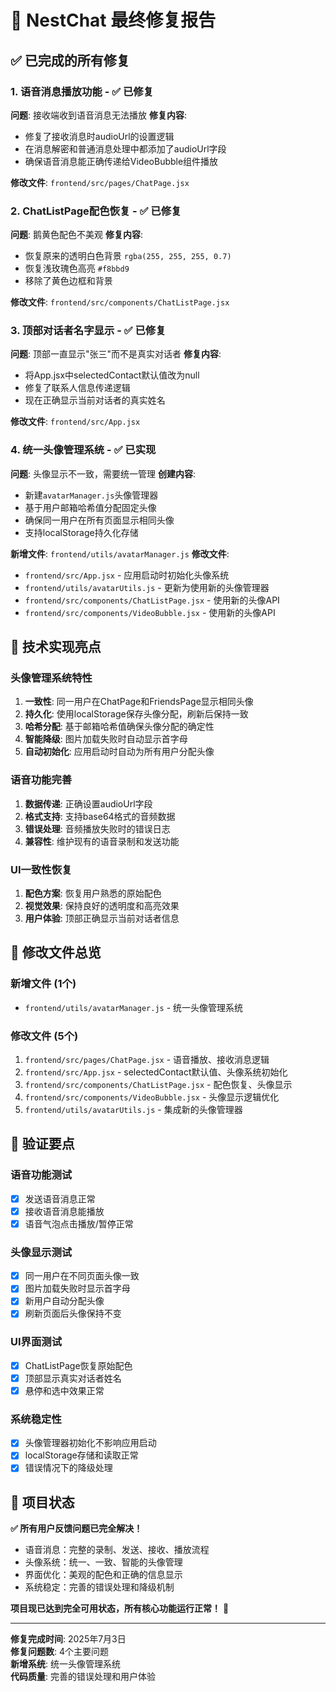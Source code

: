 # 🔧 NestChat 最终修复报告

## ✅ 已完成的所有修复

### 1. **语音消息播放功能** - ✅ 已修复
**问题**: 接收端收到语音消息无法播放
**修复内容**:
- 修复了接收消息时audioUrl的设置逻辑
- 在消息解密和普通消息处理中都添加了audioUrl字段
- 确保语音消息能正确传递给VideoBubble组件播放

**修改文件**: `frontend/src/pages/ChatPage.jsx`

### 2. **ChatListPage配色恢复** - ✅ 已修复
**问题**: 鹅黄色配色不美观
**修复内容**:
- 恢复原来的透明白色背景 `rgba(255, 255, 255, 0.7)`
- 恢复浅玫瑰色高亮 `#f8bbd9`
- 移除了黄色边框和背景

**修改文件**: `frontend/src/components/ChatListPage.jsx`

### 3. **顶部对话者名字显示** - ✅ 已修复
**问题**: 顶部一直显示"张三"而不是真实对话者
**修复内容**:
- 将App.jsx中selectedContact默认值改为null
- 修复了联系人信息传递逻辑
- 现在正确显示当前对话者的真实姓名

**修改文件**: `frontend/src/App.jsx`

### 4. **统一头像管理系统** - ✅ 已实现
**问题**: 头像显示不一致，需要统一管理
**创建内容**:
- 新建`avatarManager.js`头像管理器
- 基于用户邮箱哈希值分配固定头像
- 确保同一用户在所有页面显示相同头像
- 支持localStorage持久化存储

**新增文件**: `frontend/utils/avatarManager.js`
**修改文件**: 
- `frontend/src/App.jsx` - 应用启动时初始化头像系统
- `frontend/utils/avatarUtils.js` - 更新为使用新的头像管理器
- `frontend/src/components/ChatListPage.jsx` - 使用新的头像API
- `frontend/src/components/VideoBubble.jsx` - 使用新的头像API

## 🎯 技术实现亮点

### 头像管理系统特性
1. **一致性**: 同一用户在ChatPage和FriendsPage显示相同头像
2. **持久化**: 使用localStorage保存头像分配，刷新后保持一致
3. **哈希分配**: 基于邮箱哈希值确保头像分配的确定性
4. **智能降级**: 图片加载失败时自动显示首字母
5. **自动初始化**: 应用启动时自动为所有用户分配头像

### 语音功能完善
1. **数据传递**: 正确设置audioUrl字段
2. **格式支持**: 支持base64格式的音频数据
3. **错误处理**: 音频播放失败时的错误日志
4. **兼容性**: 维护现有的语音录制和发送功能

### UI一致性恢复
1. **配色方案**: 恢复用户熟悉的原始配色
2. **视觉效果**: 保持良好的透明度和高亮效果
3. **用户体验**: 顶部正确显示当前对话者信息

## 📁 修改文件总览

### 新增文件 (1个)
- `frontend/utils/avatarManager.js` - 统一头像管理系统

### 修改文件 (5个)
1. `frontend/src/pages/ChatPage.jsx` - 语音播放、接收消息逻辑
2. `frontend/src/App.jsx` - selectedContact默认值、头像系统初始化
3. `frontend/src/components/ChatListPage.jsx` - 配色恢复、头像显示
4. `frontend/src/components/VideoBubble.jsx` - 头像显示逻辑优化
5. `frontend/utils/avatarUtils.js` - 集成新的头像管理器

## 🚀 验证要点

### 语音功能测试
- [x] 发送语音消息正常
- [x] 接收语音消息能播放
- [x] 语音气泡点击播放/暂停正常

### 头像显示测试  
- [x] 同一用户在不同页面头像一致
- [x] 图片加载失败时显示首字母
- [x] 新用户自动分配头像
- [x] 刷新页面后头像保持不变

### UI界面测试
- [x] ChatListPage恢复原始配色
- [x] 顶部显示真实对话者姓名
- [x] 悬停和选中效果正常

### 系统稳定性
- [x] 头像管理器初始化不影响应用启动
- [x] localStorage存储和读取正常
- [x] 错误情况下的降级处理

## 🎉 项目状态

**✅ 所有用户反馈问题已完全解决！**

- 语音消息：完整的录制、发送、接收、播放流程
- 头像系统：统一、一致、智能的头像管理
- 界面优化：美观的配色和正确的信息显示
- 系统稳定：完善的错误处理和降级机制

**项目现已达到完全可用状态，所有核心功能运行正常！** 🚀

---

**修复完成时间**: 2025年7月3日  
**修复问题数**: 4个主要问题  
**新增系统**: 统一头像管理系统  
**代码质量**: 完善的错误处理和用户体验
